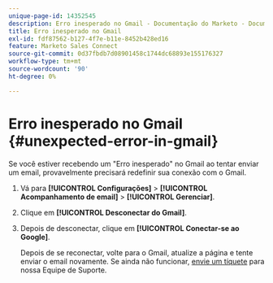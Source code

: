 ```yaml
---
unique-page-id: 14352545
description: Erro inesperado no Gmail - Documentação do Marketo - Documentação do produto
title: Erro inesperado no Gmail
exl-id: fdf87562-b127-4f7e-b11e-8452b428ed16
feature: Marketo Sales Connect
source-git-commit: 0d37fbdb7d08901458c1744dc68893e155176327
workflow-type: tm+mt
source-wordcount: '90'
ht-degree: 0%

---
```


# Erro inesperado no Gmail {#unexpected-error-in-gmail}

Se você estiver recebendo um &quot;Erro inesperado&quot; no Gmail ao tentar enviar um email, provavelmente precisará redefinir sua conexão com o Gmail.

1. Vá para **[!UICONTROL Configurações]** > **[!UICONTROL Acompanhamento de email]** > **[!UICONTROL Gerenciar]**.

1. Clique em **[!UICONTROL Desconectar do Gmail]**.

1. Depois de desconectar, clique em **[!UICONTROL Conectar-se ao Google]**.

   Depois de se reconectar, volte para o Gmail, atualize a página e tente enviar o email novamente. Se ainda não funcionar, [envie um tíquete](https://nation.marketo.com/t5/Support/ct-p/Support) para nossa Equipe de Suporte.
